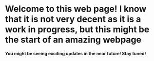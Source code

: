 <html>
<head>
<meta charset="UTF-8">
</head>
<body>
<h1 class="webpgntro">Welcome to this web page! I know that it is not very decent as it is a work in progress, but this might be the start of an amazing webpage</h1> 
<h4 clas="webpgintro">You might be seeing exciting updates in the near future! Stay tuned!</h4>
</body>
</html>
